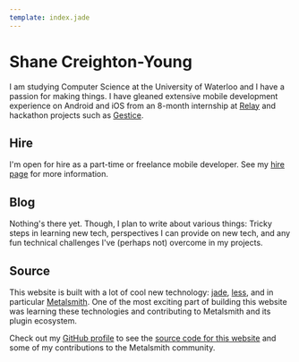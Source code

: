 ```yaml
---
template: index.jade
---
```


# Shane Creighton-Young
I am studying Computer Science at the University of Waterloo and I have a 
passion for making things. I have gleaned extensive mobile development 
experience on Android and iOS from an 8-month internship at 
[Relay](http://relay.im) and hackathon projects such as 
[Gestice](http://gestice.org).

## Hire
I'm open for hire as a part-time or freelance mobile developer. See my 
[hire page](/hire/) for more information.

## Blog
Nothing's there yet. Though, I plan to write about various things: Tricky steps
in learning new tech, perspectives I can provide on new tech, and any fun technical
challenges I've (perhaps not) overcome in my projects.

## Source
This website is built with a lot of cool new technology: 
[jade](http://jade-lang.com/), [less](http://lesscss.org), and in particular 
[Metalsmith](http://metalsmith.io). One of the most exciting part of building 
this website was learning these technologies and contributing to Metalsmith 
and its plugin ecosystem.

Check out my [GitHub profile](http://github.com/srcreigh) to see the 
[source code for this website](http://github.com/srcreigh/srcreigh.github.io)
and some of my contributions to the Metalsmith community.
